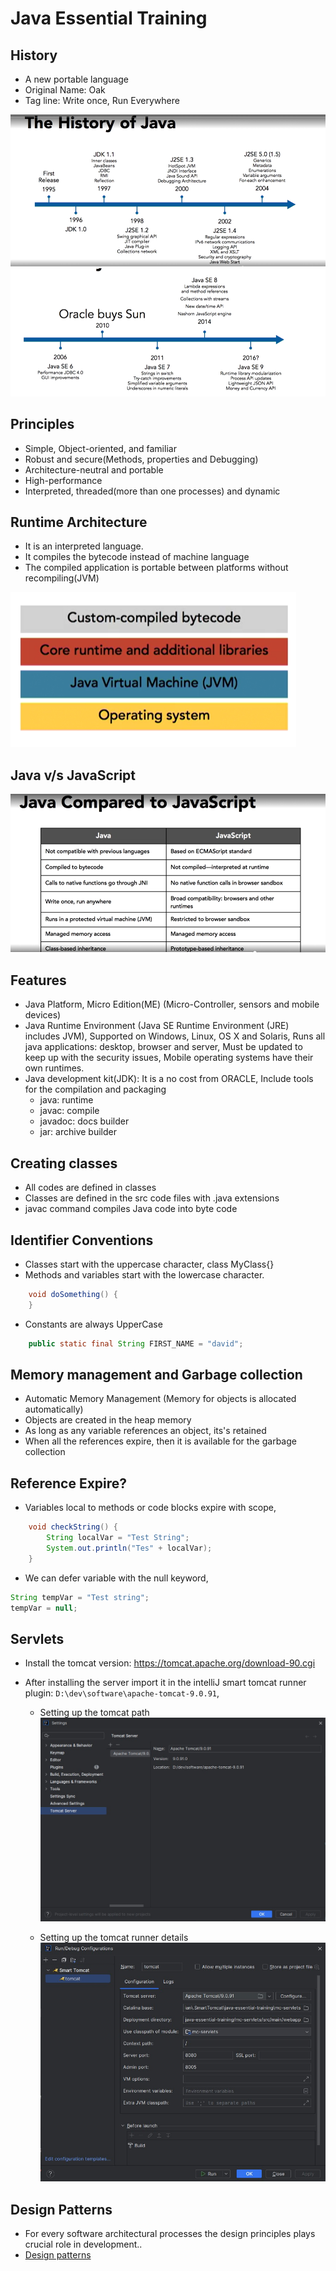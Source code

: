 # Java Essential Training

## History

- A new portable language
- Original Name: Oak
- Tag line: Write once, Run Everywhere

![Alt text](images/History.PNG "History of Java")
![Alt text](images/History2.PNG "History of Java")

## Principles

- Simple, Object-oriented, and familiar
- Robust and secure(Methods, properties and Debugging)
- Architecture-neutral and portable
- High-performance
- Interpreted, threaded(more than one processes) and dynamic

## Runtime Architecture

- It is an interpreted language.
- It compiles the bytecode instead of machine language
- The compiled application is portable between platforms without recompiling(JVM)

![Alt text](images/Runtime_Arch.PNG "Runtime Architecture")

## Java v/s JavaScript

![Alt text](images/JavaVsJavaScript.PNG "History of Java")

## Features

- Java Platform, Micro Edition(ME) (Micro-Controller, sensors and mobile devices)
- Java Runtime Environment (Java SE Runtime Environment (JRE) includes JVM),
Supported on Windows, Linux, OS X and Solaris, Runs all java applications: desktop, browser and server,
Must be updated to keep up with the security issues, Mobile operating systems have their own runtimes.
- Java development kit(JDK): It is a no cost from ORACLE, Include tools for the compilation and packaging<br>
  - java: runtime
  - javac: compile
  - javadoc: docs builder
  - jar: archive builder

## Creating classes

- All codes are defined in classes
- Classes are defined in the src code files with .java extensions
- javac command compiles Java code into byte code

## Identifier Conventions

- Classes start with the uppercase character, class MyClass{}
- Methods and variables start with the lowercase character.<br>

```Java
    void doSomething() {
    }
```
- Constants are always UpperCase

```java
    public static final String FIRST_NAME = "david";
```

## Memory management and Garbage collection

- Automatic Memory Management (Memory for objects is allocated automatically)
- Objects are created in the heap memory
- As long as any variable references an object, its's retained
- When all the references expire, then it is available for the garbage collection

## Reference Expire?

- Variables local to methods or code blocks expire with scope,<br>

```java
    void checkString() {
        String localVar = "Test String";
        System.out.println("Tes" + localVar);
    }
```

- We can defer variable with the null keyword,

```java
String tempVar = "Test string";
tempVar = null;
```

## Servlets

- Install the tomcat version: https://tomcat.apache.org/download-90.cgi
- After installing the server import it in the intelliJ smart tomcat runner plugin: `D:\dev\software\apache-tomcat-9.0.91`,

  - Setting up the tomcat path
      ![Alt text](images/tomcat-setting.jpg "Setting up the tomcat path")
  
  - Setting up the tomcat runner details
      ![Alt text](images/tomcat-runner-setting.jpg "Setting up the tomcat runner details") 


## Design Patterns

- For every software architectural processes the design principles plays crucial role in development..
- [Design patterns](/docs/java-design-pattern.md)


